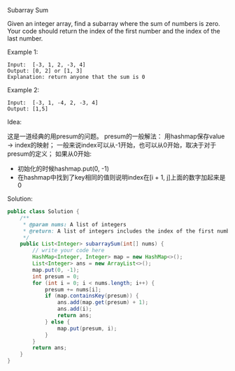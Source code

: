 Subarray Sum

Given an integer array, find a subarray where the sum of numbers is zero. Your code should return the index of the first number and the index of the last number.

Example 1:
```
Input:  [-3, 1, 2, -3, 4]
Output: [0, 2] or [1, 3]
Explanation: return anyone that the sum is 0
```
Example 2:
```
Input:  [-3, 1, -4, 2, -3, 4]
Output: [1,5]
```

Idea:

这是一道经典的用presum的问题。
presum的一般解法：
用hashmap保存value -> index的映射；
一般来说index可以从-1开始，也可以从0开始，取决于对于presum的定义；
如果从0开始:
* 初始化的时候hashmap.put(0, -1)
* 在hashmap中找到了key相同的值则说明index在[i + 1, j]上面的数字加起来是0

Solution:

```java
public class Solution {
    /**
     * @param nums: A list of integers
     * @return: A list of integers includes the index of the first number and the index of the last number
     */
    public List<Integer> subarraySum(int[] nums) {
        // write your code here
        HashMap<Integer, Integer> map = new HashMap<>();
        List<Integer> ans = new ArrayList<>();
        map.put(0, -1);
        int presum = 0;
        for (int i = 0; i < nums.length; i++) {
            presum += nums[i];
            if (map.containsKey(presum)) {
                ans.add(map.get(presum) + 1);
                ans.add(i);
                return ans;
            } else {
                map.put(presum, i);
            }
        }
        return ans;
    }
}
```
